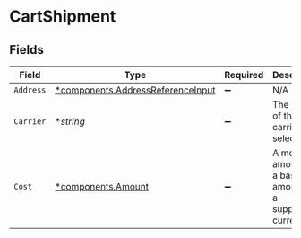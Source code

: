 # CartShipment


## Fields

| Field                                                                                 | Type                                                                                  | Required                                                                              | Description                                                                           | Example                                                                               |
| ------------------------------------------------------------------------------------- | ------------------------------------------------------------------------------------- | ------------------------------------------------------------------------------------- | ------------------------------------------------------------------------------------- | ------------------------------------------------------------------------------------- |
| `Address`                                                                             | [*components.AddressReferenceInput](../../models/components/addressreferenceinput.md) | :heavy_minus_sign:                                                                    | N/A                                                                                   |                                                                                       |
| `Carrier`                                                                             | **string*                                                                             | :heavy_minus_sign:                                                                    | The name of the carrier selected.                                                     | FedEx                                                                                 |
| `Cost`                                                                                | [*components.Amount](../../models/components/amount.md)                               | :heavy_minus_sign:                                                                    | A monetary amount, i.e. a base unit amount and a supported currency.                  |                                                                                       |